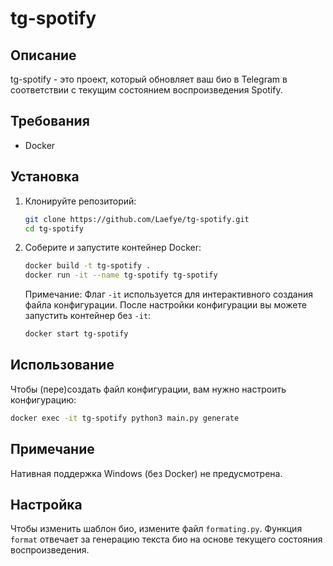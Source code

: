 # tg-spotify

## Описание
tg-spotify - это проект, который обновляет ваш био в Telegram в соответствии с текущим состоянием воспроизведения Spotify.

## Требования
- Docker

## Установка
1. Клонируйте репозиторий:
    ```sh
    git clone https://github.com/Laefye/tg-spotify.git
    cd tg-spotify
    ```

2. Соберите и запустите контейнер Docker:
    ```sh
    docker build -t tg-spotify . 
    docker run -it --name tg-spotify tg-spotify
    ```
    Примечание: Флаг `-it` используется для интерактивного создания файла конфигурации. После настройки конфигурации вы можете запустить контейнер без `-it`:
    ```sh
    docker start tg-spotify
    ```

## Использование
Чтобы (пере)создать файл конфигурации, вам нужно настроить конфигурацию:
```sh
docker exec -it tg-spotify python3 main.py generate
```

## Примечание
Нативная поддержка Windows (без Docker) не предусмотрена.

## Настройка
Чтобы изменить шаблон био, измените файл `formating.py`. Функция `format` отвечает за генерацию текста био на основе текущего состояния воспроизведения.